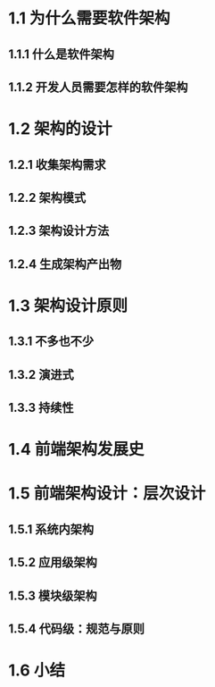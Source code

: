 # 1.1 为什么需要软件架构 
## 1.1.1 什么是软件架构
## 1.1.2 开发人员需要怎样的软件架构
# 1.2 架构的设计
## 1.2.1 收集架构需求 
## 1.2.2 架构模式
## 1.2.3 架构设计方法
## 1.2.4 生成架构产出物
# 1.3 架构设计原则
## 1.3.1 不多也不少
## 1.3.2 演进式
## 1.3.3 持续性 
# 1.4 前端架构发展史
# 1.5 前端架构设计：层次设计
## 1.5.1 系统内架构
## 1.5.2 应用级架构
## 1.5.3 模块级架构
## 1.5.4 代码级：规范与原则
# 1.6 小结
